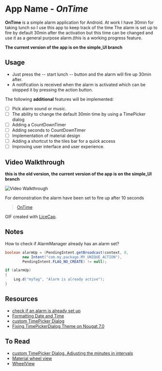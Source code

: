 # App Name - *OnTime*

**OnTime** is a simple alarm application for Android.
At work I have 30min for taking lunch so I use this app to keep track of the time
The alarm is set up to fire by default 30min after the activation but this time can be changed
and use it as a general purpose alarm.(this is a working progress feature.

**The current version of the app is on the simple_UI branch**

 <!-- :floppy_disk: [Download apk](https://github.com/Isutzu/OnTime/blob/master/OnTime.apk?raw=true) &nbsp;&nbsp;&nbsp;&nbsp;
 :iphone:[Test App](https://appetize.io/embed/e03u41zbbamge6t9urecaredy4?device=nexus5&scale=65&orientation=portrait&osVersion=7.0) -->

## Usage

* Just press the -- start lunch -- button and the alarm will fire up 30min after.
* A notification is received when the alarm is activated which can be stopped it by pressing the
action button.


The following **additional** features will be implemented:

- [ ] Pick alarm sound or music.
- [ ] The ability to change the default 30min time by using a TimePicker dialog
- [ ] Adding a CountDownTimer
- [ ] Adding seconds to CountDownTimer
- [ ] Implementation of material design
- [ ] Adding a shortcut to the tiles bar for a quick access
- [ ] Improving user interface and user experience.

## Video Walkthrough
**this is the old version, the current version of the app is on the simple_UI branch**

<img src='http://i.imgur.com/Oa4Opi9.gif' title='Video Walkthrough' width='' alt='Video Walkthrough' />

For demonstration the alarm have been set to fire up after 10 seconds

<blockquote class="imgur-embed-pub" lang="en" data-id="a/i3T6I"><a href="//imgur.com/i3T6I">OnTime</a></blockquote><script async src="//s.imgur.com/min/embed.js" charset="utf-8"></script>

GIF created with [LiceCap](http://www.cockos.com/licecap/).


## Notes

How to check if AlarmManager already has an alarm set?
```java
boolean alarmUp = (PendingIntent.getBroadcast(context, 0,
        new Intent("com.my.package.MY_UNIQUE_ACTION"),
        PendingIntent.FLAG_NO_CREATE) != null);

if (alarmUp)
{
    Log.d("myTag", "Alarm is already active");
}
```

## Resources

- [check if an alarm is already set up ](http://stackoverflow.com/questions/4556670/how-to-check-if-alarmmanager-already-has-an-alarm-set)
- [Formatting Date and Time](http://stackoverflow.com/questions/2271131/display-the-current-time-and-date-in-an-android-application)
- [custom TimePicker Dialog](https://android--examples.blogspot.com/2015/04/timepickerdialog-in-android.html)
- [Fixing TimePickerDialog Theme on Nougat 7.0](https://gist.github.com/jeffdgr8/6bc5f990bf0c13a7334ce385d482af9f)

## To Read
- [custom TimePicker Dialog. Adjusting the minutes in intervals](https://github.com/ziaagikian/Custom-Time-Picker-Dialog)
- [Material wheel view](https://android-arsenal.com/details/1/5184)
- [WheelView](https://github.com/LukeDeighton/WheelView)
